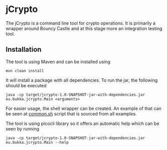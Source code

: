 # jCrypto

The jCrypto is a command line tool for crypto operations. It is primarily a wrapper around Bouncy Castle and at this
stage more an integration testing tool.

## Installation

The tool is using Maven and can be installed using

```
mvn clean install
```

It will install a package with all dependencies. To run the jar, the following should be executed

```
java -cp target/jcrypto-1.0-SNAPSHOT-jar-with-dependencies.jar eu.bukka.jcrypto.Main <arguments>
```

For easier usage, the shell wrapper can be created. An example of that can be seen at [common.sh](examples/common.sh)
script that is sourced from all examples.

The tool is using picocli library so it offers an automatic help which can be seen by running

```
java -cp target/jcrypto-1.0-SNAPSHOT-jar-with-dependencies.jar eu.bukka.jcrypto.Main --help
```
